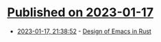 # [Published on 2023-01-17](index.md)

* [2023-01-17, 21:38:52](https://lobste.rs/s/whnubn/design_emacs_rust) - [Design of Emacs in Rust](https://coredumped.dev/2023/01/17/design-of-emacs-in-rust/)
